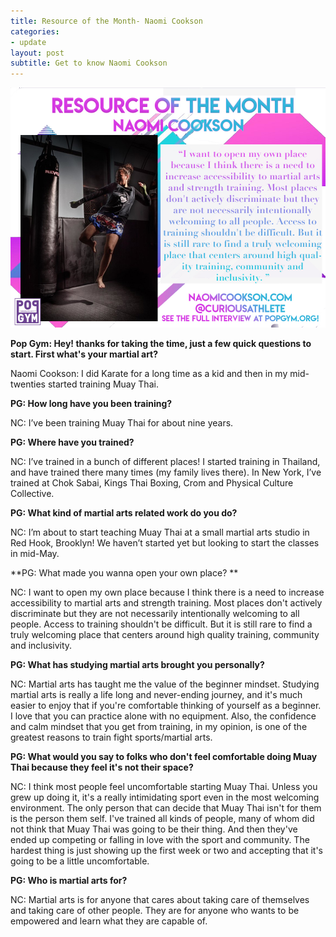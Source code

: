 ```yaml
---
title: Resource of the Month- Naomi Cookson
categories:
- update
layout: post
subtitle: Get to know Naomi Cookson
---
```


![Naomi Cookson](/assets/resourceofthemonthnaomi.jpg)

**Pop Gym: Hey! thanks for taking the time, just a few quick questions to start. First what's your martial art?**
 
Naomi Cookson: I did Karate for a long time as a kid and then in my mid-twenties started training Muay Thai. 

**PG: How long have you been training?**

NC: I’ve been training Muay Thai for about nine years.

**PG: Where have you trained?**

NC: I’ve trained in a bunch of different places! I started training in Thailand, and have trained there many times (my family lives there). In New York, I’ve trained at Chok Sabai, Kings Thai Boxing, Crom and Physical Culture Collective.  

**PG: What kind of martial arts related work do you do?**

NC: I’m about to start teaching Muay Thai at a small martial arts studio in Red Hook, Brooklyn! We haven’t started yet but looking to start the classes in mid-May. 

**PG: What made you wanna open your own place? **

NC: I want to open my own place because I think there is a need to increase accessibility to martial arts and strength training. Most places don't actively discriminate but they are not necessarily intentionally welcoming to all people. Access to training shouldn't be difficult. But it is still rare to find a truly welcoming place that centers around high quality training, community and inclusivity. 

**PG: What has studying martial arts brought you personally?**

NC: Martial arts has taught me the value of the beginner mindset. Studying martial arts is really a life long and never-ending journey, and it's much easier to enjoy that if you're comfortable thinking of yourself as a beginner. I love that you can practice alone with no equipment. Also, the confidence and calm mindset that you get from training, in my opinion, is one of the greatest reasons to train fight sports/martial arts.

**PG: What would you say to folks who don't feel comfortable doing Muay Thai because they feel it's not their space?**
 
NC: I think most people feel uncomfortable starting Muay Thai. Unless you grew up doing it, it's a really intimidating sport even in the most welcoming environment. The only person that can decide that Muay Thai isn't for them is the person them self. I've trained all kinds of people, many of whom did not think that Muay Thai was going to be their thing. And then they've ended up competing or falling in love with the sport and community. The hardest thing is just showing up the first week or two and accepting that it's going to be a little uncomfortable. 

**PG: Who is martial arts for?**

NC: Martial arts is for anyone that cares about taking care of themselves and taking care of other people. They are for anyone who wants to be empowered and learn what they are capable of.  
